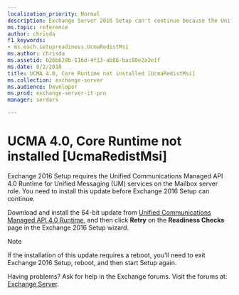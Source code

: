 ```yaml
---
localization_priority: Normal
description: Exchange Server 2016 Setup can't continue because the Unified Communications Managed API 4.0 Runtime update is required on servers before you install the Mailbox server role.
ms.topic: reference
author: chrisda
f1_keywords:
- ms.exch.setupreadiness.UcmaRedistMsi
ms.author: chrisda
ms.assetid: b26b628b-116d-4f13-ab86-bac80e2a2e1f
ms.date: 8/2/2018
title: UCMA 4.0, Core Runtime not installed [UcmaRedistMsi]
ms.collection: exchange-server
ms.audience: Developer
ms.prod: exchange-server-it-pro
manager: serdars

---
```


# UCMA 4.0, Core Runtime not installed [UcmaRedistMsi]

Exchange 2016 Setup requires the Unified Communications Managed API 4.0 Runtime for Unified Messaging (UM) services on the Mailbox server role. You need to install this update before Exchange 2016 Setup can continue.
  
Download and install the 64-bit update from [Unified Communications Managed API 4.0 Runtime](https://go.microsoft.com/fwlink/p/?linkId=258269), and then click **Retry** on the **Readiness Checks** page in the Exchange 2016 Setup wizard.
  
> [!NOTE]
> If the installation of this update requires a reboot, you'll need to exit Exchange 2016 Setup, reboot, and then start Setup again.

Having problems? Ask for help in the Exchange forums. Visit the forums at: [Exchange Server](https://go.microsoft.com/fwlink/p/?linkId=60612).


